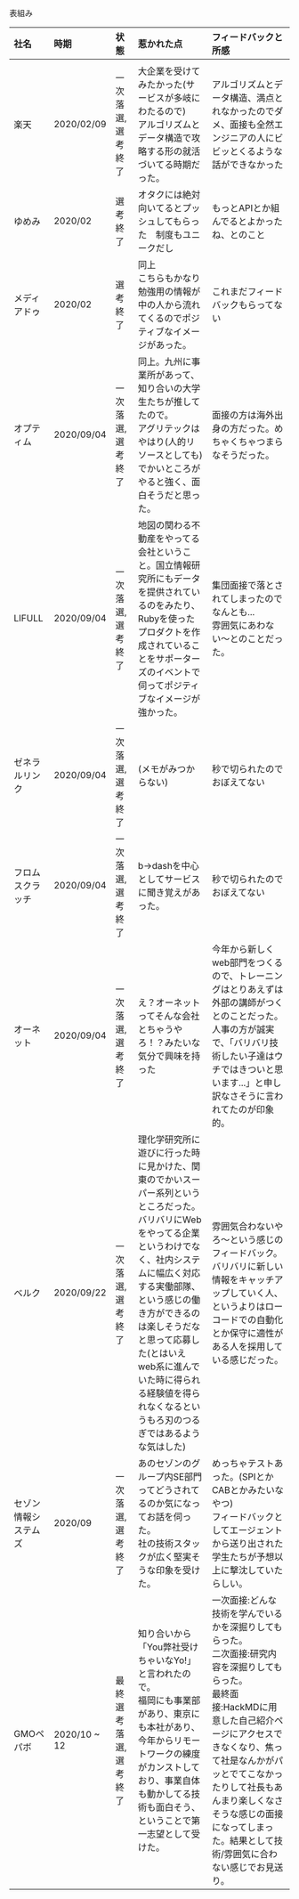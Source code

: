 表組み



|社名|時期|状態|惹かれた点|フィードバックと所感|
|:----|:----|:----|:----|:----|
| | | | | |
|楽天|2020/02/09|一次落選, 選考終了|大企業を受けてみたかった(サービスが多岐にわたるので) <br>アルゴリズムとデータ構造で攻略する形の就活づいてる時期だった。|アルゴリズムとデータ構造、満点とれなかったのでダメ、面接も全然エンジニアの人にビビッとくるような話ができなかった|
|ゆめみ|2020/02|選考終了|オタクには絶対向いてるとプッシュしてもらった　制度もユニークだし|もっとAPIとか組んでるとよかったね、とのこと|
|メディアドゥ|2020/02|選考終了|同上 <br> こちらもかなり勉強用の情報が中の人から流れてくるのでポジティブなイメージがあった。|これまだフィードバックもらってない|
|オプティム|2020/09/04|一次落選, 選考終了|同上。九州に事業所があって、知り合いの大学生たちが推してたので。<br> アグリテックはやはり(人的リソースとしても)でかいところがやると強く、面白そうだと思った。|面接の方は海外出身の方だった。めちゃくちゃつまらなそうだった。|途中から参加された日本人面接官の方とも多少技術の話をしつつ。と言った感じ|
|LIFULL|2020/09/04|一次落選, 選考終了|地図の関わる不動産をやってる会社ということ。国立情報研究所にもデータを提供されているのをみたり、Rubyを使ったプロダクトを作成されていることをサポーターズのイベントで伺ってポジティブなイメージが強かった。|集団面接で落とされてしまったのでなんとも... <br> 雰囲気にあわない〜とのことだった。|
|ゼネラルリンク|2020/09/04|一次落選, 選考終了|(メモがみつからない)|秒で切られたのでおぼえてない|
|フロムスクラッチ|2020/09/04|一次落選, 選考終了|b→dashを中心としてサービスに聞き覚えがあった。|秒で切られたのでおぼえてない|
|オーネット|2020/09/04|一次落選, 選考終了|え？オーネットってそんな会社とちゃうやろ！？みたいな気分で興味を持った|今年から新しくweb部門をつくるので、トレーニングはとりあえずは外部の講師がつくとのことだった。人事の方が誠実で、「バリバリ技術したい子達はウチではきついと思います...」と申し訳なさそうに言われてたのが印象的。|
|ベルク|2020/09/22|一次落選, 選考終了|理化学研究所に遊びに行った時に見かけた、関東のでかいスーパー系列というところだった。<br> バリバリにWebをやってる企業というわけでなく、社内システムに幅広く対応する実働部隊、という感じの働き方ができるのは楽しそうだなと思って応募した(とはいえweb系に進んでいた時に得られる経験値を得られなくなるというもろ刃のつるぎではあるような気はした)|雰囲気合わないやろ〜という感じのフィードバック。バリバリに新しい情報をキャッチアップしていく人、というよりはローコードでの自動化とか保守に適性がある人を採用している感じだった。|
|セゾン情報システムズ|2020/09|一次落選, 選考終了|あのセゾンのグループ内SE部門ってどうされてるのか気になってお話を伺った。<br>社の技術スタックが広く堅実そうな印象を受けた。|めっちゃテストあった。(SPIとかCABとかみたいなやつ)<br>フィードバックとしてエージェントから送り出された学生たちが予想以上に撃沈していたらしい。|
|GMOペパボ|2020/10 ~ 12|最終選考落選, 選考終了|知り合いから「You弊社受けちゃいなYo!」と言われたので。<br>福岡にも事業部があり、東京にも本社があり、今年からリモートワークの練度がカンストしており、事業自体も動かしてる技術も面白そう、ということで第一志望として受けた。|一次面接:どんな技術を学んでいるかを深掘りしてもらった。<br>二次面接:研究内容を深掘りしてもらった。<br>最終面接:HackMDに用意した自己紹介ページにアクセスできなくなり、焦って社是なんかがパッとでてこなかったりして社長もあんまり楽しくなさそうな感じの面接になってしまった。結果として技術/雰囲気に合わない感じでお見送り。|



